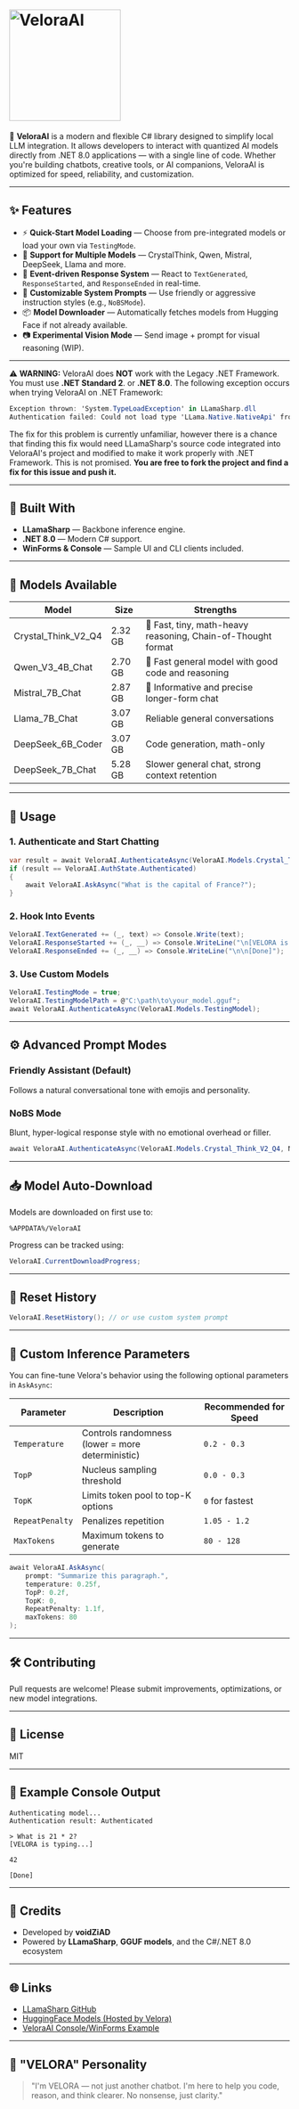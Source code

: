 # <img src="https://github.com/user-attachments/assets/c4638237-5e6b-4125-8ada-099277df25b1" alt="VeloraAI" width="200"/>


🚀 **VeloraAI** is a modern and flexible C# library designed to simplify local LLM integration. It allows developers to interact with quantized AI models directly from .NET 8.0 applications — with a single line of code. Whether you're building chatbots, creative tools, or AI companions, VeloraAI is optimized for speed, reliability, and customization.


---

## ✨ Features

* ⚡ **Quick-Start Model Loading** — Choose from pre-integrated models or load your own via `TestingMode`.
* 🧠 **Support for Multiple Models** — CrystalThink, Qwen, Mistral, DeepSeek, Llama and more.
* 🔁 **Event-driven Response System** — React to `TextGenerated`, `ResponseStarted`, and `ResponseEnded` in real-time.
* 🔐 **Customizable System Prompts** — Use friendly or aggressive instruction styles (e.g., `NoBSMode`).
* 📦 **Model Downloader** — Automatically fetches models from Hugging Face if not already available.
* 📷 **Experimental Vision Mode** — Send image + prompt for visual reasoning (WIP).

---

⚠️ **WARNING:** VeloraAI does **NOT** work with the Legacy .NET Framework. You must use **.NET Standard 2**. or **.NET 8.0**.
The following exception occurs when trying VeloraAI on .NET Framework:
```cs
Exception thrown: 'System.TypeLoadException' in LLamaSharp.dll
Authentication failed: Could not load type 'LLama.Native.NativeApi' from assembly 'LLamaSharp, Version=0.0.0.0, Culture=neutral, PublicKeyToken=null' because the method 'llama_backend_free' has no implementation (no RVA).
```

The fix for this problem is currently unfamiliar, however there is a chance that finding this fix would need LLamaSharp's source code integrated into VeloraAI's project and modified to make it work properly with .NET Framework. This is not promised. __You are free to fork the project and find a fix for this issue and push it.__

---

## 🧱 Built With

* **LLamaSharp** — Backbone inference engine.
* **.NET 8.0** — Modern C# support.
* **WinForms & Console** — Sample UI and CLI clients included.

---

## 📂 Models Available

| Model                  | Size    | Strengths                                                    |
| ---------------------- | ------- | ------------------------------------------------------------ |
| Crystal\_Think\_V2\_Q4 | 2.32 GB | 🥇 Fast, tiny, math-heavy reasoning, Chain-of-Thought format |
| Qwen\_V3\_4B\_Chat     | 2.70 GB | 🥈 Fast general model with good code and reasoning           |
| Mistral\_7B\_Chat      | 2.87 GB | 🥉 Informative and precise longer-form chat                  |
| Llama\_7B\_Chat        | 3.07 GB | Reliable general conversations                               |
| DeepSeek\_6B\_Coder    | 3.07 GB | Code generation, math-only                                   |
| DeepSeek\_7B\_Chat     | 5.28 GB | Slower general chat, strong context retention                |

---

## 🔧 Usage

### 1. Authenticate and Start Chatting

```csharp
var result = await VeloraAI.AuthenticateAsync(VeloraAI.Models.Crystal_Think_V2_Q4);
if (result == VeloraAI.AuthState.Authenticated)
{
    await VeloraAI.AskAsync("What is the capital of France?");
}
```

### 2. Hook Into Events

```csharp
VeloraAI.TextGenerated += (_, text) => Console.Write(text);
VeloraAI.ResponseStarted += (_, __) => Console.WriteLine("\n[VELORA is typing...]");
VeloraAI.ResponseEnded += (_, __) => Console.WriteLine("\n\n[Done]");
```

### 3. Use Custom Models

```csharp
VeloraAI.TestingMode = true;
VeloraAI.TestingModelPath = @"C:\path\to\your_model.gguf";
await VeloraAI.AuthenticateAsync(VeloraAI.Models.TestingModel);
```

---

## ⚙️ Advanced Prompt Modes

### Friendly Assistant (Default)

Follows a natural conversational tone with emojis and personality.

### NoBS Mode

Blunt, hyper-logical response style with no emotional overhead or filler.

```csharp
await VeloraAI.AuthenticateAsync(VeloraAI.Models.Crystal_Think_V2_Q4, NoBSMode: true);
```

---

## 📥 Model Auto-Download

Models are downloaded on first use to:

```
%APPDATA%/VeloraAI
```

Progress can be tracked using:

```csharp
VeloraAI.CurrentDownloadProgress;
```

---

## 🔄 Reset History

```csharp
VeloraAI.ResetHistory(); // or use custom system prompt
```

---

## 🎯 Custom Inference Parameters

You can fine-tune Velora's behavior using the following optional parameters in `AskAsync`:

| Parameter       | Description                                              | Recommended for Speed |
|----------------|----------------------------------------------------------|------------------------|
| `Temperature`   | Controls randomness (lower = more deterministic)        | `0.2 - 0.3`            |
| `TopP`          | Nucleus sampling threshold                              | `0.0 - 0.3`            |
| `TopK`          | Limits token pool to top-K options                      | `0` for fastest        |
| `RepeatPenalty` | Penalizes repetition                                    | `1.05 - 1.2`           |
| `MaxTokens`     | Maximum tokens to generate                              | `80 - 128`             |

```csharp
await VeloraAI.AskAsync(
    prompt: "Summarize this paragraph.",
    temperature: 0.25f,
    TopP: 0.2f,
    TopK: 0,
    RepeatPenalty: 1.1f,
    maxTokens: 80
);
```

---

## 🛠️ Contributing

Pull requests are welcome! Please submit improvements, optimizations, or new model integrations.

---

## 📄 License

MIT

---

## 💬 Example Console Output

```
Authenticating model...
Authentication result: Authenticated

> What is 21 * 2?
[VELORA is typing...]

42

[Done]
```

---

## 🧪 Credits

* Developed by **voidZiAD**
* Powered by **LLamaSharp**, **GGUF models**, and the C#/.NET 8.0 ecosystem

---

## 🌐 Links

* [LLamaSharp GitHub](https://github.com/SciSharp/LLamaSharp)
* [HuggingFace Models (Hosted by Velora)](https://huggingface.co/ZiADKY/VeloraAI_SupportedModels)
* [VeloraAI Console/WinForms Example](#)

---

## 🧠 "VELORA" Personality

> "I'm VELORA — not just another chatbot. I'm here to help you code, reason, and think clearer. No nonsense, just clarity."
